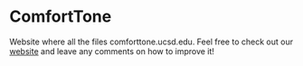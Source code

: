 # ComfortTone
Website where all the files comforttone.ucsd.edu. Feel free to check out our [website](https://comforttone.ucsd.edu/) and leave any comments on how to improve it!
